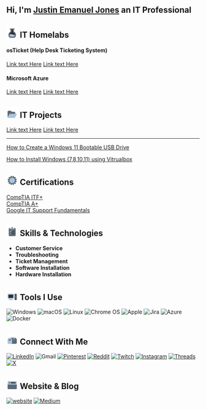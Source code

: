 ## Hi, I'm [Justin Emanuel Jones](https://www.linkedin.com/in/itzemanuelj) an IT Professional

## <img src="/Images/Labs.png"  width="30" height="30"> IT Homelabs
#### osTicket (Help Desk Ticketing System)
[Link text Here](https://link-url-here.org)
[Link text Here](https://link-url-here.org)


#### Microsoft Azure 
[Link text Here](https://link-url-here.org)
[Link text Here](https://link-url-here.org)

## <img src="/Images/Projects.png"  width="30" height="30"> IT Projects
[Link text Here](https://link-url-here.org)
[Link text Here](https://link-url-here.org)

---

[How to Create a Windows 11 Bootable USB Drive](https://medium.com/@itzemanuelj/how-to-create-a-windows-11-bootable-usb-drive-a-step-by-step-guide-a0f9e364ad0f)

[How to Install Windows (7,8,10,11) using Vitrualbox](https://medium.com/@itzemanuelj/)

## <img src="/Images/Certs.png"  width="30" height="30"> Certifications
[CompTIA ITF+](https://www.certmetrics.com/comptia/public/verification.aspx?code=NQDDM4V82Q9PV0KK) \
[CompTIA A+](https://link-url-here.org)\
[Google IT Support Fundamentals](https://www.coursera.org/account/accomplishments/professional-cert/GEGADS6KWKX5?utm_source=ln&utm_medium=certificate&utm_content=cert_image&utm_campaign=sharing_cta&utm_product=prof)

## <img src="/Images/Skills.png"  width="30" height="30"> Skills & Technologies
- **Customer Service**
- **Troubleshooting**
- **Ticket Management**
- **Software Installation**
- **Hardware Installation**



## <img src="/Images//ToolsIcon.png"  width="30" height="30"> Tools I Use
![Windows](https://img.shields.io/badge/Windows-0078D6?style=for-the-badge&logo=windows&logoColor=white)
![macOS](https://img.shields.io/badge/mac%20os-000000?style=for-the-badge&logo=macos&logoColor=F0F0F0)
![Linux](https://img.shields.io/badge/Linux-FCC624?style=for-the-badge&logo=linux&logoColor=black)
![Chrome OS](https://img.shields.io/badge/chrome%20os-3d89fc?style=for-the-badge&logo=google%20chrome&logoColor=white)
![Apple](https://img.shields.io/badge/Apple-%23000000.svg?style=for-the-badge&logo=apple&logoColor=white)
![Jira](https://img.shields.io/badge/jira-%230A0FFF.svg?style=for-the-badge&logo=jira&logoColor=white)
![Azure](https://img.shields.io/badge/azure-%230072C6.svg?style=for-the-badge&logo=azure-devops&logoColor=white)
![Docker](https://img.shields.io/badge/docker-%230db7ed.svg?style=for-the-badge&logo=docker&logoColor=white)


## <img src="/Images/ContactIcon.png"  width="30" height="30"> Connect With Me

[![LinkedIn](https://img.shields.io/badge/linkedin-%230077B5.svg?style=for-the-badge&logo=linkedin&logoColor=white)](https://www.linkedin.com/in/itzemanuelj/)
![Gmail](https://img.shields.io/badge/Gmail-D14836?style=for-the-badge&logo=gmail&logoColor=white)
[![Pinterest](https://img.shields.io/badge/Pinterest-%23E60023.svg?style=for-the-badge&logo=Pinterest&logoColor=white)](https://pinterest.com/itzemanuelj)
[![Reddit](https://img.shields.io/badge/Reddit-FF4500?style=for-the-badge&logo=reddit&logoColor=white)](https://reddit.com/user/itzemanuelj)
[![Twitch](https://img.shields.io/badge/Twitch-%239146FF.svg?style=for-the-badge&logo=Twitch&logoColor=white)](https://twitch.tv/itzemanuelj) 
[![Instagram](https://img.shields.io/badge/Instagram-%23E4405F.svg?style=for-the-badge&logo=Instagram&logoColor=white)](https://instagram.com/itzemanuelj)
[![Threads](https://img.shields.io/badge/Threads-000000?style=for-the-badge&logo=Threads&logoColor=white)](https://threads.net/itzemanuelj)
[![X](https://img.shields.io/badge/X-%23000000.svg?style=for-the-badge&logo=X&logoColor=white)](https://x.com/itzemanuelj)

## <img src="/Images/WebsiteBlogIcon.png"  width="30" height="30"> Website & Blog
[![website](https://img.shields.io/badge/itzemanuelj\.com-2F5267?style=for-the-badge&logo=windows&logoColor=white)](https://itzemanuelj.com/)
[![Medium](https://img.shields.io/badge/Medium-%23000000.svg?style=for-the-badge&logo=Medium&logoColor=white)](https://medium.com/@itzemanuelj)

<!-- Proudly created with GPRM ( https://gprm.itsvg.in ) -->
